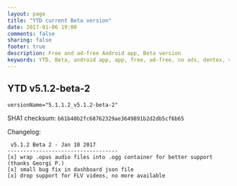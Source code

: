 ```yaml
---
layout: page
title: "YTD current Beta version"
date: 2017-01-06 19:00
comments: false
sharing: false
footer: true
description: Free and ad-free Android app, Beta version
keywords: YTD, Beta, android app, app, free, ad-free, no ads, dentex, video, audio, YouTube, downloader, media, conversion, extraction, management
---
```


## YTD v5.1.2-beta-2

`versionName="5.1.1.2_v5.1.2-beta-2"`

SHA1 checksum: `b61b40b2fc68762329ae3649891b2d2db5cf6b65`

Changelog:

     v5.1.2 Beta 2 - Jan 10 2017
    -----------------------------------
    [x] wrap .opus audio files into .ogg container for better support (thanks Georgi P.)
    [x] small bug fix in dashboard json file
    [x] drop support for FLV videos, no more available
